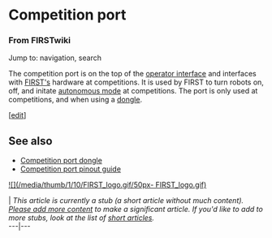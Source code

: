 # Competition port

### From FIRSTwiki

Jump to: navigation, search

The competition port is on the top of the [operator
interface](/index.php/Operator_interface "Operator interface" ) and interfaces
with [FIRST's](/index.php/FIRST "FIRST" ) hardware at competitions. It is used
by FIRST to turn robots on, off, and initate [autonomous
mode](/index.php/Autonomous_mode "Autonomous mode" ) at competitions. The port
is only used at competitions, and when using a
[dongle](/index.php/Competition_port_dongle "Competition port dongle" ).

[[edit](/index.php?title=Competition_port&action=edit&section=1 "Edit section:
See also" )]

## See also

  * [Competition port dongle](/index.php/Competition_port_dongle "Competition port dongle" )
  * [Competition port pinout guide](http://www.innovationfirst.com/FIRSTRobotics/pdfs/Competition_Port_Pinout_Guide.PDF "http://www.innovationfirst.com/FIRSTRobotics/pdfs/Competition_Port_Pinout_Guide.PDF" )

[![](/media/thumb/1/10/FIRST_logo.gif/50px-
FIRST_logo.gif)](/index.php/Image:FIRST_logo.gif "" )

|  _This article is currently a stub (a short article without much content).
[Please add more
content](http://www.firstwiki.net/index.php?title=Competition_port&action=edit
"http://www.firstwiki.net/index.php?title=Competition_port&action=edit" ) to
make a significant article. If you'd like to add to more stubs, look at the
list of [short articles](/index.php/Special:Shortpages "Special:Shortpages"
)._  
---|---  
  
